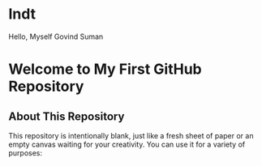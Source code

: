 # Indt
Hello, Myself Govind Suman
# Welcome to My First GitHub Repository
## About This Repository

This repository is intentionally blank, just like a fresh sheet of paper or an empty canvas waiting for your creativity. You can use it for a variety of purposes:

